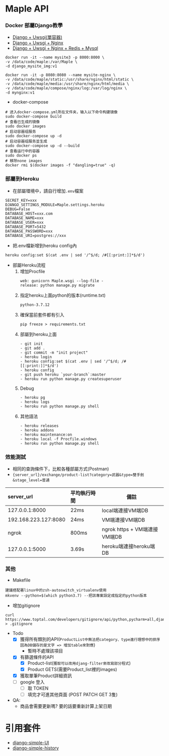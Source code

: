 # Maple API 

### Docker 部屬Django教學

- [Django + Uwsgi(單容器)](https://zhuanlan.zhihu.com/p/141976805)
- [Django + Uwsgi + Nginx](https://blog.csdn.net/weixin_42134789/article/details/106205182)
- [Django + Uwsgi + Nginx + Redis + Mysql](https://zhuanlan.zhihu.com/p/145364353)

```
docker run -it --name mysite3 -p 8000:8000 \
-v /data/code/maple:/var/Maple \
-d django_mysite_img:v1
```

```
docker run -it -p 8080:8080 --name mysite-nginx \
-v /data/code/maple/static:/usr/share/nginx/html/static \
-v /data/code/maple/media:/usr/share/nginx/html/media \
-v /data/code/maple/compose/nginx/log:/var/log/nginx \
-d mynginx:v1
```

- docker-compose
```
# 进入docker-compose.yml所在文件夹，输入以下命令构建镜像
sudo docker-compose build
# 查看已生成的镜像
sudo docker images
# 启动容器组服务
sudo docker-compose up -d
# 启动容器组服务並生成
sudo docker-compose up -d --build
# 查看运行中的容器
sudo docker ps
# 移除none images
docker rmi $(docker images -f "dangling=true" -q)
```

### 部屬到Heroku
- 在部屬環境中，請自行增加`.env`檔案
```
SECRET_KEY=xxx
DJANGO_SETTINGS_MODULE=Maple.settings.heroku
DEBUG=False
DATABASE_HOST=xxx.com
DATABASE_NAME=xxx
DATABASE_USER=xxx
DATABASE_PORT=5432
DATABASE_PASSWORD=xxx
DATABASE_URI=postgres://xxx
```

- 把.env檔新增到heroku config內
```
heroku config:set $(cat .env | sed '/^$/d; /#[[:print:]]*$/d')
```

- 部屬Heroku流程
    1. 增加Procfile
        ```
        web: gunicorn Maple.wsgi --log-file -
        release: python manage.py migrate
        ```
    2. 指定heroku上面python的版本(runtime.txt)
        ```
        python-3.7.12
        ```
    3. 確保當前套件都有引入
        ```
        pip freeze > requirements.txt
        ```
    4. 部屬到heroku上面
        ```
        - git init
        - git add .
        - git commit -m "init project"
        - heroku login
        - heroku config:set $(cat .env | sed '/^$/d; /#[[:print:]]*$/d')
        - heroku config
        - git push heroku `your-branch`:master
        - heroku run python manage.py createsuperuser
        ```
    5. Debug
        ```
        - heroku pg
        - heroku logs
        - heroku run python manage.py shell
        ```
    6. 其他語法
        ```
        - heroku releases
        - heroku addons
        - heroku maintenance:on
        - heroku local -f Procfile.windows
        - heroku run python manage.py shell
        ```

### 效能測試
- 相同的查詢條件下，比較各種部屬方式(Postman)
- `{server_url}/exchange/product-list?category=武器&type=雙手劍&stage_level=普通`

| server_url | 平均執行時間 | 備註 |
| :--------- | :---------- | ---- |
| 127.0.0.1:8000 | 22ms | local端連接VM端DB |
| 192.168.223.127:8080 | 24ms | VM端連接VM端DB |
| ngrok | 800ms | ngrok https + VM端連接VM端DB |
| 127.0.0.1:5000 | 3.69s | heroku端連接heroku端DB |

### 其他
- Makefile
```
建議搭配著linux中的zsh-autoswitch_virtualenv使用
mkvenv --python=$(which python3.7) --把該專案設定成指定的python版本
```

- 增加gitignore
```
curl https://www.toptal.com/developers/gitignore/api/python,pycharm+all,django > .gitignore
```


- Todo
    - [x] 獲得所有類別的API(`ProductList中無法把category、type進行理想中的排序因為DB儲存的是文字 => 增加table來對應`)
        - 暫時不處理該項目
    - [x] 有篩選條件的API
        - [x] Product-list(`獲取可以改用djang-filter來改寫部分程式`)
        - [x] Product GETS(需要Product_list裡的images)
    - [x] 獲取單筆Product詳細資訊
    - [ ] google 登入
        - [ ] 取 TOKEN
        - [ ] 填完才可進其他頁面 (POST PATCH GET 3隻)

- QA:
    - 商品會需要更新嗎? 要的話要重新計算上架日期

# 引用套件
- [django-simple-UI](https://simpleui.72wo.com/docs/simpleui/doc.html#%E4%BB%8B%E7%BB%8D)
- [django-simple-history](https://django-simple-history.readthedocs.io/en/latest/)
